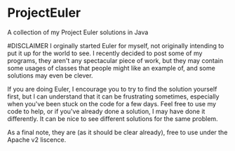 ProjectEuler
============

A collection of my Project Euler solutions in Java

#DISCLAIMER
I orginally started Euler for myself, not originally intending to put it up for the world to see.
I recently decided to post some of my programs, they aren't any spectacular piece of work, but
they may contain some usages of classes that people might like an example of, and some solutions may
even be clever.

If you are doing Euler, I encourage you to try to find the solution yourself first, but I can understand
that it can be frustrating sometimes, especially when you've been stuck on the code for a few days.
Feel free to use my code to help, or if you've already done a solution, I may have done it differently.
It can be nice to see different solutions for the same problem.

As a final note, they are (as it should be clear already), free to use under the Apache v2 liscence.
